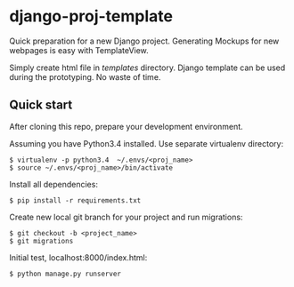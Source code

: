 # django-proj-template
Quick preparation for a new Django project. Generating Mockups for new webpages is easy with TemplateView.

Simply create html file in *templates* directory. Django template can be used during the prototyping. No waste of time.

## Quick start
After cloning this repo, prepare your development environment.

Assuming you have Python3.4 installed. Use separate virtualenv directory:

    $ virtualenv -p python3.4  ~/.envs/<proj_name>
    $ source ~/.envs/<proj_name>/bin/activate

Install all dependencies:

    $ pip install -r requirements.txt

Create new local git branch for your project and run migrations:

    $ git checkout -b <project_name>
    $ git migrations

Initial test, localhost:8000/index.html:

    $ python manage.py runserver

